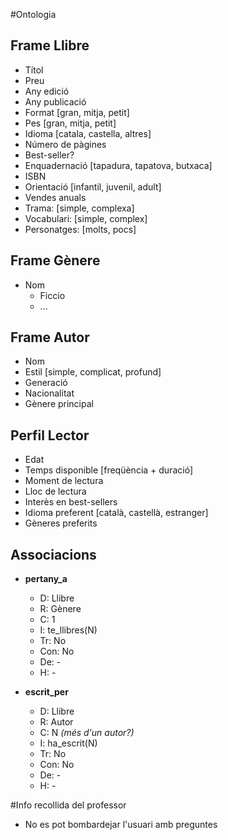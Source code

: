 #Ontologia

## Frame Llibre
- Títol
- Preu
- Any edició
- Any publicació
- Format [gran, mitja, petit]
- Pes [gran, mitja, petit]
- Idioma [catala, castella, altres]
- Número de pàgines
- Best-seller?
- Enquadernació [tapadura, tapatova, butxaca]
- ISBN
- Orientació [infantil, juvenil, adult]
- Vendes anuals
- Trama: [simple, complexa]
- Vocabulari: [simple, complex]
- Personatges: [molts, pocs]

## Frame Gènere

- Nom
  - Ficcio
  - ...

## Frame Autor
- Nom
- Estil [simple, complicat, profund]
- Generació
- Nacionalitat
- Gènere principal

## Perfil Lector
- Edat
- Temps disponible [freqüència + duració]
- Moment de lectura
- Lloc de lectura
- Interès en best-sellers
- Idioma preferent [català, castellà, estranger]
- Gèneres preferits

## Associacions

- **pertany_a**
  - D: Llibre
  - R: Gènere
  - C: 1
  - I: te_llibres(N)
  - Tr: No
  - Con: No
  - De: -
  - H: -
  
- **escrit_per**
  - D: Llibre
  - R: Autor
  - C: N _(més d'un autor?)_
  - I: ha_escrit(N)
  - Tr: No
  - Con: No
  - De: -
  - H: -
  

#Info recollida del professor

- No es pot bombardejar l'usuari amb preguntes

